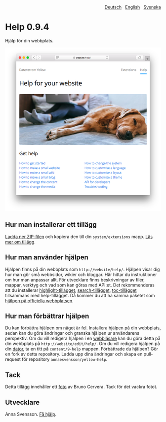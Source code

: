<p align="right"><a href="README-de.md">Deutsch</a> &nbsp; <a href="README.md">English</a> &nbsp; <a href="README-sv.md">Svenska</a></p>

# Help 0.9.4

Hjälp för din webbplats.

<p align="center"><img src="SCREENSHOT.png" alt="Skärmdump"></p>

## Hur man installerar ett tillägg

[Ladda ner ZIP-filen](https://github.com/annaesvensson/yellow-help/archive/refs/heads/main.zip) och kopiera den till din `system/extensions` mapp. [Läs mer om tillägg](https://github.com/annaesvensson/yellow-update/tree/main/README-sv.md).

## Hur man använder hjälpen

Hjälpen finns på din webbplats som `http://website/help/`. Hjälpen visar dig hur man gör små webbsidor, wikier och bloggar. Här hittar du instruktioner om hur man anpassar allt. För utvecklare finns beskrivningar av filer, mappar, verktyg och vad som kan göras med API:et. Det rekommenderas att du installerar [highlight-tillägget](https://github.com/annaesvensson/yellow-highlight/tree/main/README-sv.md), [search-tillägget](https://github.com/annaesvensson/yellow-search/tree/main/README-sv.md), [toc-tillägget](https://github.com/annaesvensson/yellow-toc/tree/main/README-sv.md) tillsammans med help-tillägget. Då kommer du att ha samma paketet som [hjälpen på officiella webbplatsen](https://datenstrom.se/sv/yellow/help/). 

## Hur man förbättrar hjälpen

Du kan förbättra hjälpen om något är fel. Installera hjälpen på din webbplats, sedan kan du göra ändringar och granska hjälpen ur användarens perspektiv. Om du vill redigera hjälpen i en [webbläsare](https://github.com/annaesvensson/yellow-edit/tree/main/README-sv.md) kan du göra detta på din webbplats på `http://website/edit/help/`. Om du vill redigera hjälpen på din [dator](https://github.com/annaesvensson/yellow-core/tree/main/README-sv.md), ta en titt på `content/9-help` mappen. Förbättrade du hjälpen? Gör en fork av detta repository. Ladda upp dina ändringar och skapa en pull-request för repository `annaesvensson/yellow-help`.

## Tack

Detta tillägg innehåller ett [foto](https://unsplash.com/photos/azsk_6IMT3I) av Bruno Cervera. Tack för det vackra fotot.

## Utvecklare

Anna Svensson. [Få hjälp](https://datenstrom.se/sv/yellow/help/).
